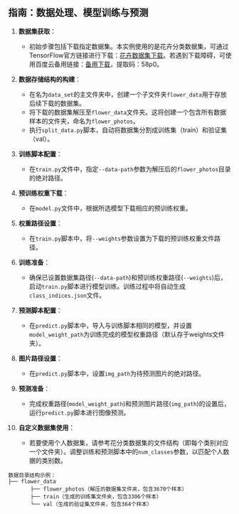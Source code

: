 ## 指南：数据处理、模型训练与预测

1. **数据集获取**：
   - 初始步骤包括下载指定数据集。本实例使用的是花卉分类数据集，可通过TensorFlow官方链接进行下载：[花卉数据集下载](https://storage.googleapis.com/download.tensorflow.org/example_images/flower_photos.tgz)。若遇到下载障碍，可使用百度云备用链接：[备用下载](https://pan.baidu.com/s/1QLCTA4sXnQAw_yvxPj9szg)，提取码：58p0。

2. **数据存储结构的构建**：
   - 在名为`data_set`的主文件夹中，创建一个子文件夹`flower_data`用于存放后续下载的数据集。
   - 将下载的数据集解压至`flower_data`文件夹。这将创建一个包含所有数据样本的文件夹，命名为`flower_photos`。
   - 执行`split_data.py`脚本，自动将数据集分割成训练集（train）和验证集（val）。

3. **训练脚本配置**：
   - 在`train.py`文件中，指定`--data-path`参数为解压后的`flower_photos`目录的绝对路径。

4. **预训练权重下载**：
   - 在`model.py`文件中，根据所选模型下载相应的预训练权重。

5. **权重路径设置**：
   - 在`train.py`脚本中，将`--weights`参数设置为下载的预训练权重文件路径。

6. **训练准备**：
   - 确保已设置数据集路径(`--data-path`)和预训练权重路径(`--weights`)后，启动`train.py`脚本进行模型训练。训练过程中将自动生成`class_indices.json`文件。

7. **预测脚本配置**：
   - 在`predict.py`脚本中，导入与训练脚本相同的模型，并设置`model_weight_path`为训练完成的模型权重路径（默认存于weights文件夹）。

8. **图片路径设置**：
   - 在`predict.py`脚本中，设置`img_path`为待预测图片的绝对路径。

9. **预测准备**：
   - 完成权重路径(`model_weight_path`)和预测图片路径(`img_path`)的设置后，运行`predict.py`脚本进行图像预测。

10. **自定义数据集使用**：
    - 若要使用个人数据集，请参考花分类数据集的文件结构（即每个类别对应一个文件夹）。调整训练和预测脚本中的`num_classes`参数，以匹配个人数据的类别数。

```
数据目录结构示例：
├── flower_data   
       ├── flower_photos（解压的数据集文件夹，包含3670个样本）  
       ├── train（生成的训练集文件夹，包含3306个样本）  
       └── val（生成的验证集文件夹，包含364个样本）
```
